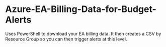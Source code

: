 # Azure-EA-Billing-Data-for-Budget-Alerts
Uses PowerShell to download your EA billing data.  It then creates a CSV by Resource Group so you can then trigger alerts at this level.
